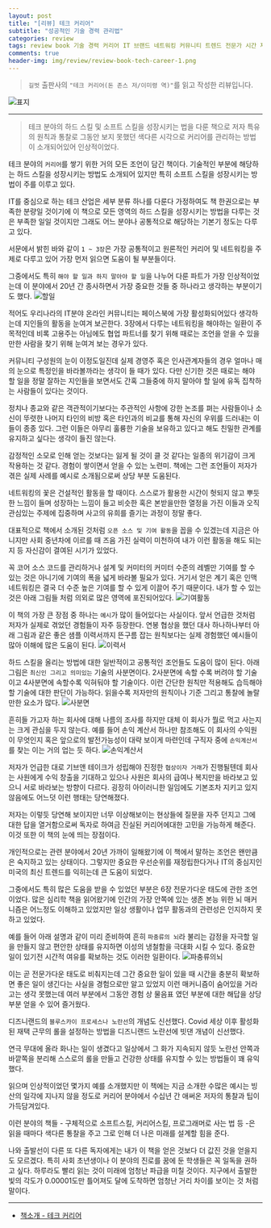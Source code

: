 ```yaml
---  
layout: post  
title: "[리뷰] 테크 커리어"  
subtitle: "성공적인 기술 경력 관리법"  
categories: review  
tags: review book 기술 경력 커리어 IT 브랜드 네트워킹 커뮤니티 트렌드 전문가 시간 재택근무 리더십 글 블로그 의사결정 비즈니스 구직   
comments: true  
header-img: img/review/review-book-tech-career-1.png
---  
```

  
> `길벗` 출판사의 `"테크 커리어(돈 존스 저/이미령 역)"`를 읽고 작성한 리뷰입니다.  

![표지](https://theorydb.github.io/assets/img/review/review-book-tech-career-1.png)  

---

> 테크 분야의 하드 스킬 및 소프트 스킬을 성장시키는 법을 다룬 책으로 저자 특유의 원칙과 통찰로 그동안 보지 못했던 색다른 시각으로 커리어를 관리하는 방법이 소개되어있어 인상적이었다. 

테크 분야의 `커리어`를 쌓기 위한 거의 모든 조언이 담긴 책이다. 기술적인 부분에 해당하는 하드 스킬을 성장시키는 방법도 소개되어 있지만 특히 소프트 스킬을 성장시키는 방법이 주를 이루고 있다.

IT를 중심으로 하는 테크 산업은 세부 분류 하나를 다룬다 가정하여도 책 한권으로는 부족한 분량일 것이기에 이 책으로 모든 영역의 하드 스킬을 성장시키는 방법을 다루는 것은 부족한 일일 것이지만 그래도 어느 분야나 공통적으로 해당하는 기본기 정도는 다루고 있다. 

서문에서 밝힌 바와 같이 `1 ~ 3장`은 가장 공통적이고 원론적인 커리어 및 네트워킹을 주제로 다루고 있어 가장 먼저 읽으면 도움이 될 부분들이다. 

그중에서도 특히 `해야 할 일과 하지 말아야 할 일`을 나누어 다룬 파트가 가장 인상적이었는데 이 분야에서 20년 간 종사하면서 가장 중요한 것들 중 하나라고 생각하는 부분이기도 했다. 
![할일](https://theorydb.github.io/assets/img/review/review-book-tech-career-2.png)  

적어도 우리나라의 IT분야 온라인 커뮤니티는 페이스북에 가장 활성화되어있다 생각하는데 지인들의 활동을 눈여겨 보곤한다. 3장에서 다루는 네트워킹을 해야하는 일환이 주 목적인데 비록 고용주는 아님에도 협업 파트너를 찾기 위해 때로는 조언을 얻을 수 있을 만한 사람을 찾기 위해 눈여겨 보는 경우가 있다. 

커뮤니티 구성원의 눈이 이정도일진데 실제 경영주 혹은 인사관계자들의 경우 얼마나 매의 눈으로 특정인을 바라볼까라는 생각이 들 때가 있다. 다만 신기한 것은 때로는 해야 할 일을 정말 잘하는 지인들을 보면서도 간혹 그들중에 하지 말아야 할 일에 유독 집착하는 사람들이 있다는 것이다.

정치나 종교와 같은 객관적이기보다는 주관적인 사항에 강한 논조를 펴는 사람들이나 소신이 뚜렷한 나머지 타인의 비방 혹은 타인과의 비교를 통해 자신의 우위를 드러내는 이들이 종종 있다. 그런 이들은 아무리 훌륭한 기술을 보유하고 있다고 해도 친밀한 관계를 유지하고 싶다는 생각이 들진 않는다.

감정적인 소모로 인해 얻는 것보다는 잃게 될 것이 클 것 같다는 일종의 위기감이 크게 작용하는 것 같다. 경험이 쌓이면서 얻을 수 있는 노련미. 책에는 그런 조언들이 저자가 겪은 실제 사례를 예시로 소개됨으로써 상당 부분 도움된다.

네트워킹의 꽃은 건설적인 활동을 할 때이다. 스스로가 활용한 시간이 헛되지 않고 뿌듯한 느낌이 들며 성장하는 느낌이 들고 비슷한 혹은 본받을만한 열정을 가진 이들과 오직 관심있는 주제에 집중하며 사고의 유희를 즐기는 과정이 정말 좋다. 

대표적으로 책에서 소개된 것처럼 `오픈 소스 및 기여 활동`을 꼽을 수 있겠는데 지금은 아니지만 사회 중년차에 이르를 때 즈음 가진 실력이 미천하여 내가 이런 활동을 해도 되는지 등 자신감이 결여된 시기가 있었다. 

꼭 코어 소스 코드를 관리하거나 설계 및 커미터의 커미터 수준의 레벨만 기여를 할 수 있는 것은 아니기에 기여의 폭을 넓게 바라볼 필요가 있다. 거기서 얻은 계기 혹은 인맥 네트워킹은 결국 더 수준 높은 기여를 할 수 있게 이끌어 주기 때문이다. 내가 할 수 있는 것은 아래 그림들 처럼 의외로 많은 영역에 포진되어있다. 
![기여활동](https://theorydb.github.io/assets/img/review/review-book-tech-career-3.png)  

이 책의 가장 큰 장점 중 하나는 `예시`가 많이 들어있다는 사실이다. 앞서 언급한 것처럼 저자가 실제로 겪었던 경험들이 자주 등장한다. 연봉 협상을 했던 대사 하나하나부터 아래 그림과 같은 좋은 샘플 이력서까지 뜬구름 잡는 원칙보다는 실제 경험했던 예시들이 많아 이해에 많은 도움이 된다.
![이력서](https://theorydb.github.io/assets/img/review/review-book-tech-career-5.png)  

하드 스킬을 올리는 방법에 대한 일반적이고 공통적인 조언들도 도움이 많이 된다. 아래 그림은 `최신인 그리고 의미있는` 기술의 사분면이다. 2사분면에 속할 수록 버려야 할 기술이고 4사분면에 속할수록 익혀둬야 할 기술이다. 이런 간단한 원칙만 적용해도 습득해야 할 기술에 대한 판단이 가능하다. 읽을수록 저자만의 원칙이나 기준 그리고 통찰에 놀랄만한 요소가 많다.
![사분면](https://theorydb.github.io/assets/img/review/review-book-tech-career-4.png)  

흔히들 가고자 하는 회사에 대해 나름의 조사를 하지만 대체 이 회사가 뭘로 먹고 사는지는 크게 관심을 두지 않는다. 예를 들어 손익 계산서 하나만 참조해도 이 회사의 수익원이 무엇인지 혹은 앞으로의 발전가능성이 대략 보이게 마련인데 구직자 중에 `손익계산서`를 찾는 이는 거의 업는 듯 하다. 
![손익계산서](https://theorydb.github.io/assets/img/review/review-book-tech-career-6.png)  

저자가 언급한 대로 기브앤 테이크가 성립해야 진정한 `협상이자 거래`가 진행될텐데 회사는 사원에게 수익 창출을 기대하고 있으나 사원은 회사의 급여나 복지만을 바라보고 있으니 서로 바라보는 방향이 다르다. 굉장히 아이러니한 일임에도 기본조차 지키고 있지 않음에도 어느덧 이런 행태는 당연해졌다. 

저자는 이렇듯 당연해 보이지만 너무 이상해보이는 현상들에 질문을 자주 던지고 그에 대한 답을 열거함으로써 독자로 하여금 진실된 커리어에대한 고민을 가능하게 해준다. 이것 또한 이 책의 눈에 띄는 장점이다. 

개인적으로는 관련 분야에서 20년 가까이 일해왔기에 이 책에서 말하는 조언은 왠만큼은 숙지하고 있는 상태이다. 그렇지만 중요한 우선순위를 재정립한다거나 IT의 중심지인 미국의 최신 트렌드를 익히는데 큰 도움이 되었다. 

그중에서도 특히 많은 도움을 받을 수 있었던 부분은 6장 전문가다운 태도에 관한 조언이었다. 많은 심리학 책을 읽어왔기에 인간의 가장 안쪽에 있는 생존 본능 위한 뇌 매커니즘은 어느정도 이해하고 있었지만 일상 생활이나 업무 활동과의 관련성은 인지하지 못하고 있었다. 

예를 들어 아래 설명과 같이 미리 준비하여 흔히 `파충류의 뇌`라 불리는 감정을 자극할 일을 만들지 않고 편안한 상태를 유지하면 이성의 냉철함을 극대화 시킬 수 있다. 중요한 일이 있기전 시간적 여유를 확보하는 것도 이러한 일환이다. 
![파충류의뇌](https://theorydb.github.io/assets/img/review/review-book-tech-career-7.png)  

이는 곧 전문가다운 태도로 비춰지는데 그간 중요한 일이 있을 때 시간을 충분히 확보하면 좋은 일이 생긴다는 사실을 경험으로만 알고 있었지 이런 매커니즘이 숨어있을 거라고는 생각 못했는데 여러 부분에서 그동안 경험 상 물음표 였던 부분에 대한 해답을 상당 부분 얻을 수 있어 즐거웠다.

디즈니랜드의 `블루스카이 프로세스나 노란선`의 개념도 신선했다. Covid 세상 이후 활성화 된 재택 근무의 롤을 설정하는 방법을 디즈니랜드 노란선에 빗댄 개념이 신선했다. 

연극 무대에 올라 화나는 일이 생겼다고 일상에서 그 화가 지속되지 않듯 노란선 안쪽과 바깥쪽을 분리해 스스로의 롤을 만들고 건강한 상태를 유지할 수 있는 방법들이 꽤 유익했다. 

읽으며 인상적이었던 몇가지 예를 소개했지만 이 책에는 지금 소개한 수많은 예시는 빙산의 일각에 지나지 않을 정도로 커리어 분야에서 수십년 간 애써온 저자의 통찰과 팁이 가득담겨있다. 

이런 분야의 책들 - 구체적으로 소프트스킬, 커리어스킬, 프로그래머로 사는 법 등 -은 읽을 때마다 색다른 통찰을 주고 그로 인해 더 나은 미래를 설계할 힘을 준다. 

나와 출발선이 다른 또 다른 독자에게는 내가 이 책을 얻은 것보다 더 값진 것을 얻을지도 모르겠다. 특히 사회 초년생이나 이 분야의 진로를 꿈에 둔 학생들은 꼭 일독을 권하고 싶다. 하루라도 빨리 읽는 것이 미래에 엄청난 파급을 미칠 것이다. 지구에서 출발한 빛의 각도가 0.00001도만 틀어져도 달에 도착하면 엄청난 거리 차이를 보이는 것 처럼 말이다. 

---

* [책소개 - 테크 커리어](http://www.yes24.com/Product/Goods/118106959)
